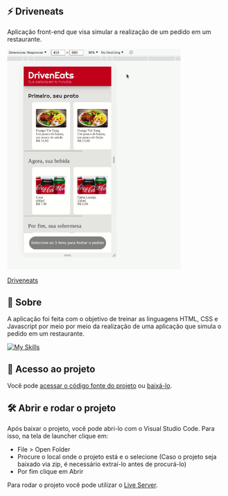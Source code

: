 ## ⚡️ Driveneats

<p>Aplicação front-end que visa simular a realização de um pedido em um restaurante.</p>

<img src=images/drivent.gif  width="400" />

[Driveneats](https://driveneats-sable.vercel.app/)

## 📝 Sobre

<p>A aplicação foi feita com o objetivo de treinar as linguagens HTML, CSS e Javascript por meio por meio da realização de uma aplicação que simula o pedido em um restaurante.</p>

[![My Skills](https://skills.thijs.gg/icons?i=html,css,javascript&theme=light)](https://skills.thijs.gg)

## 📁 Acesso ao projeto

Você pode [acessar o código fonte do projeto](https://github.com/ccarlaa/Driveneats) ou [baixá-lo](https://github.com/ccarlaa/Driveneats/archive/refs/heads/main.zip).

## 🛠️ Abrir e rodar o projeto

Após baixar o projeto, você pode abri-lo com o Visual Studio Code. Para isso, na tela de launcher clique em:

- File > Open Folder
- Procure o local onde o projeto está e o selecione (Caso o projeto seja baixado via zip, é necessário extraí-lo antes de procurá-lo)
- Por fim clique em Abrir

Para rodar o projeto você pode utilizar o [Live Server](https://github.com/ritwickdey/vscode-live-server).
